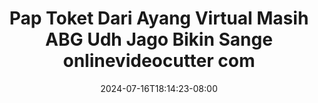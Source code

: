 --- 
title: "Pap Toket Dari Ayang Virtual Masih ABG Udh Jago Bikin Sange onlinevideocutter com"
description: "download   Pap Toket Dari Ayang Virtual Masih ABG Udh Jago Bikin Sange onlinevideocutter com dood    "
date: 2024-07-16T18:14:23-08:00
file_code: "tcwpilh3571k"
draft: false
cover: "lgot6b54ww0vl5bx.jpg"
tags: ["Pap", "Toket", "Dari", "Ayang", "Virtual", "Masih", "ABG", "Udh", "Jago", "Bikin", "Sange", "onlinevideocutter", "com", "bokep-indo", "bokep-viral", "bokep-ig"]
length: 100
fld_id: "1392248"
foldername: "abgeh"
categories: ["abgeh"]
views: 185
---